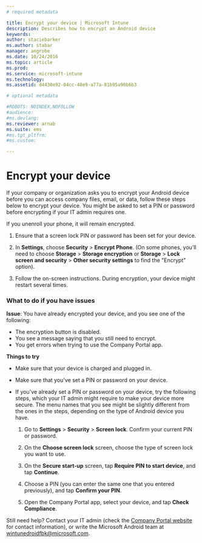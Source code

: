 ```yaml
---
# required metadata

title: Encrypt your device | Microsoft Intune
description: Describes how to encrypt an Android device
keywords:
author: staciebarkerms.author: stabar
manager: angrobe
ms.date: 10/24/2016
ms.topic: article
ms.prod:
ms.service: microsoft-intune
ms.technology:
ms.assetid: d4430e92-04cc-48e9-a77a-81b95a90b6b3

# optional metadata

#ROBOTS: NOINDEX,NOFOLLOW
#audience:
#ms.devlang:
ms.reviewer: arnab
ms.suite: ems
#ms.tgt_pltfrm:
#ms.custom:

---
```



# Encrypt your device

If your company or organization asks you to encrypt your Android device before you can access company files, email, or data, follow these steps below to encrypt your device. You might be asked to set a PIN or password before encrypting if your IT admin requires one.

If you unenroll your phone, it will remain encrypted.

1.  Ensure that a screen lock PIN or password has been set for your device.

2.  In **Settings**, choose **Security** &gt; **Encrypt Phone**.
    (On some phones, you’ll need to choose **Storage** &gt; **Storage encryption** or **Storage** &gt; **Lock screen and security** &gt; **Other security settings** to find the "Encrypt" option).

3.  Follow the on-screen instructions. During encryption, your device might restart several times.

### What to do if you have issues
**Issue**: You have already encrypted your device, and you see one of the following:

- The encryption button is disabled.
- You see a message saying that you still need to encrypt.
- You get errors when trying to use the Company Portal app.

**Things to try**

- Make sure that your device is charged and plugged in.
- Make sure that you've set a PIN or password on your device.
- If you've already set a PIN or password on your device, try the following steps, which your IT admin might require to make your device more secure. The menu names that you see might be slightly different from the ones in the steps, depending on the type of Android device you have.

	1. Go to **Settings** > **Security** > **Screen lock**. Confirm your current PIN or password.

	2. On the **Choose screen lock** screen, choose the type of screen lock you want to use.

	3. On the **Secure start-up** screen, tap **Require PIN to start device**, and tap **Continue**.

	4. Choose a PIN (you can enter the same one that you entered previously), and tap **Confirm your PIN**.

	5. Open the Company Portal app, select your device, and tap **Check Compliance**.

Still need help? Contact your IT admin (check the [Company Portal website](http://portal.manage.microsoft.com) for contact information), or write the Microsoft Android team at wintunedroidfbk@microsoft.com.
